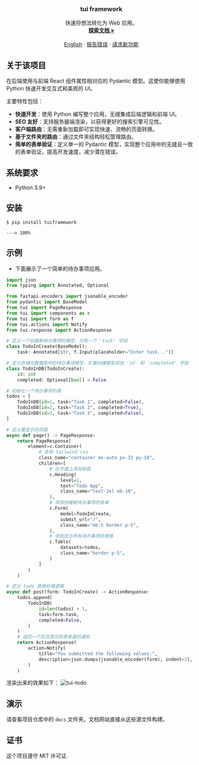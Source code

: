 <!-- 项目标志 -->
<div align="center">

  <h3 align="center">tui framework</h3>

  <p align="center">
    快速将想法转化为 Web 应用。
    <br />
    <a href="https://tui.celerforge.com/"><strong>探索文档 »</strong></a>
    <br />
    <br />
    <a href="https://github.com/Chaoyingz/tui/">English</a>
    ·
    <a href="https://github.com/Chaoyingz/tui/issues">报告错误</a>
    ·
    <a href="https://github.com/Chaoyingz/tui/issues">请求新功能</a>
  </p>
</div>

<!-- 关于该项目 -->

## 关于该项目

在后端使用与前端 React 组件属性相对应的 Pydantic 模型。这使你能够使用 Python 快速开发交互式和美观的 UI。

主要特性包括：

- **快速开发**：使用 Python 编写整个应用，无缝集成后端逻辑和前端 UI。
- **SEO 友好**：支持服务器端渲染，以获得更好的搜索引擎可见性。
- **客户端路由**：无需重新加载即可实现快速、流畅的页面转换。
- **基于文件夹的路由**：通过文件夹结构轻松管理路由。
- **简单的表单验证**：定义单一的 Pydantic 模型，实现整个应用中的无缝且一致的表单验证，提高开发速度，减少潜在错误。

## 系统要求

- Python 3.9+

## 安装

```console
$ pip install tuiframework

---> 100%
```

## 示例

- 下面展示了一个简单的待办事项应用。

```python
import json
from typing import Annotated, Optional

from fastapi.encoders import jsonable_encoder
from pydantic import BaseModel
from tui import PageResponse
from tui import components as c
from tui import form as f
from tui.actions import Notify
from tui.response import ActionResponse

# 定义一个创建新待办事项的模型，只有一个 'task' 字段
class TodoInCreate(BaseModel):
    task: Annotated[str, f.Input(placeholder="Enter task...")]

# 定义存储在数据库中的待办事项模型，扩展创建模型添加 'id' 和 'completed' 字段
class TodoInDB(TodoInCreate):
    id: int
    completed: Optional[bool] = False

# 初始化一个待办事项列表
todos = [
    TodoInDB(id=1, task="Task 1", completed=False),
    TodoInDB(id=2, task="Task 2", completed=True),
    TodoInDB(id=3, task="Task 3", completed=False),
]

# 定义要显示的页面
async def page() -> PageResponse:
    return PageResponse(
        element=c.Container(
            # 支持 tailwind css
            class_name="container mx-auto px-32 py-10",
            children=[
                # 在页面上添加标题
                c.Heading(
                    level=1,
                    text="Todo App",
                    class_name="text-3xl mb-10",
                ),
                # 添加创建新待办事项的表单
                c.Form(
                    model=TodoInCreate,
                    submit_url="/",
                    class_name="mb-5 border p-5",
                ),
                # 添加显示所有待办事项的表格
                c.Table(
                    datasets=todos,
                    class_name="border p-5",
                )
            ]
        )
    )

# 定义 todo 表单处理逻辑
async def post(form: TodoInCreate) -> ActionResponse:
    todos.append(
        TodoInDB(
            id=len(todos) + 1,
            task=form.task,
            completed=False,
        )
    )
    # 返回一个包含提交的表单值的通知
    return ActionResponse(
        action=Notify(
            title="You submitted the following values:",
            description=json.dumps(jsonable_encoder(form), indent=2),
        )
    )
```

渲染出来的效果如下：
![tui-todo](https://github.com/Chaoyingz/tui/assets/32626585/f48415d8-b25c-432d-8dc4-d0bd4d65777d)

## 演示

请查看项目仓库中的 `docs` 文件夹。文档网站直接从这些源文件构建。

## 证书

这个项目遵守 MIT 许可证.
